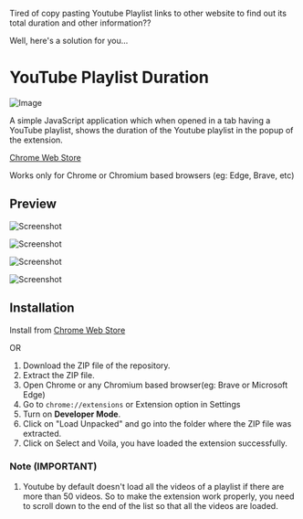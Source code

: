Tired of copy pasting Youtube Playlist links to other website to find out its total duration and other information??

Well, here's a solution for you...

# YouTube Playlist Duration

![Image](https://drive.google.com/uc?id=10gAlttF1wdK2dHz6_P-V1Z30J0GTxif4)

A simple JavaScript application which when opened in a tab having a YouTube playlist, shows the duration of the Youtube playlist in the popup of the extension.

[Chrome Web Store](https://chrome.google.com/webstore/detail/youtube-playlist-duration/bpojpijaddmjkblcbkhnhhgjecmfmgil)

Works only for Chrome or Chromium based browsers (eg: Edge, Brave, etc)

## Preview

![Screenshot](https://drive.google.com/uc?id=1kdZ-74MhejOYQS7wvoG5nY1VCKCbfA3d)

![Screenshot](https://drive.google.com/uc?id=1XUXhgd7sJGCJBEO6kJc0pbukQWrR_w_8)

![Screenshot](https://drive.google.com/uc?id=1__wGcW89Ic7X7ZpJSpU2ELCNITqZr3P-)

![Screenshot](https://drive.google.com/uc?id=1VTEhheXwBv7EF0itFrl08YX6x4cPpSW0)

## Installation 

Install from [Chrome Web Store](https://chrome.google.com/webstore/detail/youtube-playlist-duration/bpojpijaddmjkblcbkhnhhgjecmfmgil)

OR

1. Download the ZIP file of the repository.
2. Extract the ZIP file.
3. Open Chrome or any Chromium based browser(eg: Brave or Microsoft Edge)
4. Go to `chrome://extensions` or Extension option in Settings 
5. Turn on **Developer Mode**.
6. Click on "Load Unpacked" and go into the folder where the ZIP file was extracted.
7. Click on Select and Voila, you have loaded the extension successfully.


### Note (IMPORTANT)

1. Youtube by default doesn't load all the videos of a playlist if there are more than 50 videos. So to make the extension work properly, you need to scroll down to the end of the list so that all the videos are loaded.
